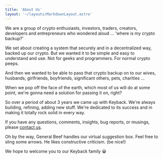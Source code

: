 ```yaml
---
title: 'About Us'
layout: '~/layouts/MarkdownLayout.astro'
---
```


We are a group of crypto enthusiasts, investors, traders, creators, developers and entrepreneurs who wondered aloud ... 'where is my crypto backup?'

We set about creating a system that securely and in a decentralized way, backed up our crypto. But we wanted it to be simple and easy to understand and use. Not for geeks and programmers. For normal crypto peeps.

And then we wanted to be able to pass that crypto backup on to our wives, husbands, girlfriends, boyfriends, significant others, pets, charities ...

When we pop off the face of the earth, which most of us will do at some point, we're gonna need a solution for passing it on, right?

So over a period of about 3 years we came up with Keyback. We're always building, refining, adding new stuff. We're dedicated to its success and in making it totally rock solid in every way.

If you have any questions, comments, insights, bug reports, or musings, please [contact us](https://keyback.io/contact).

Oh by the way, General Beef handles our virtual suggestion box. Feel free to sling some arrows. He likes constructive criticism. (be nice!)

We hope to welcome you to our Keyback family 😀
